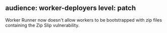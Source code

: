 audience: worker-deployers
level: patch
---
Worker Runner now doesn't allow workers to be bootstrapped with zip files containing the Zip Slip vulnerability.
